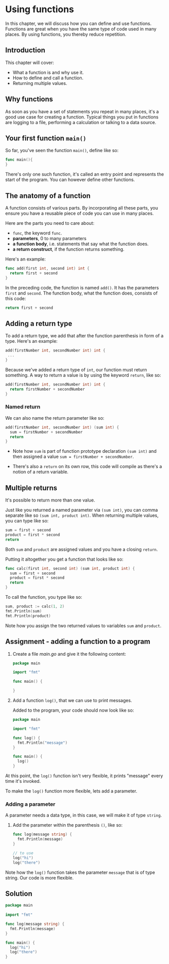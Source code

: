 # Using functions

In this chapter, we will discuss how you can define and use functions. Functions are great when you have the same type of code used in many places. By using functions, you thereby reduce repetition.

## Introduction

This chapter will cover:

- What a function is and why use it.
- How to define and call a function.
- Returning multiple values.

## Why functions

As soon as you have a set of statements you repeat in many places, it's a good use case for creating a function. Typical things you put in functions are logging to a file, performing a calculation or talking to a data source.

## Your first function `main()`

So far, you've seen the function `main()`, define like so:

```go
func main(){
}
```

There's only one such function, it's called an entry point and represents the start of the program. You can however define other functions.

## The anatomy of a function

A function consists of various parts. By incorporating all these parts, you ensure you have a reusable piece of code you can use in many places.

Here are the parts you need to care about:

- `func`, the keyword `func`.
- **parameters**, 0 to many parameters
- **a function body**, i.e. statements that say what the function does.
- **a return construct**, if the function returns something.

Here's an example:

```go
func add(first int, second int) int {
  return first + second
}
```

In the preceding code, the function is named `add()`. It has the parameters `first` and `second`. The function body, what the function does, consists of this code:

```go
return first + second
```

## Adding a return type

To add a return type, we add that after the function parenthesis in form of a type. Here's an example:

```go
add(firstNumber int, secondNumber int) int {
 ...
}
```

Because we've added a return type of `int`, our function must return something. A way to return a value is by using the keyword `return`, like so:

```go
add(firstNumber int, secondNumber int) int {
  return firstNumber + secondNumber 
}
```

### Named return

We can also name the return parameter like so:

```go
add(firstNumber int, secondNumber int) (sum int) {
  sum = firstNumber + secondNumber 
  return
}
```

- Note how `sum` is part of function prototype declaration `(sum int)` and then assigned a value `sum = firstNumber + secondNumber`.

- There's also a `return` on its own row, this code will compile as there's a notion of a return variable.

## Multiple returns

It's possible to return more than one value.

Just like you returned a named parameter via `(sum int)`, you can comma separate like so `(sum int, product int)`. When returning multiple values, you can type like so:

```go
sum = first + second
product = first * second
return
```

Both `sum` and `product` are assigned values and you have a closing `return`.

Putting it altogether you get a function that looks like so:

```go
func calc(first int, second int) (sum int, product int) {
  sum = first + second
  product = first * second
  return
}
```

To call the function, you type like so:

```go
sum, product := calc(1, 2)
fmt.Println(sum)
fmt.Println(product)
```

Note how you assign the two returned values to variables `sum` and `product`.

## Assignment - adding a function to a program

1. Create a file *main.go* and give it the following content:

    ```go
    package main
    
    import "fmt"
    
    func main() {
    
    }
    ```

1. Add a function `log()`, that we can use to print messages.

   Added to the program, your code should now look like so:

    ```go
    package main
    
    import "fmt"
    
    func log() {
      fmt.Println("message")
    }
    
    func main() {
      log()
    }
    ```

At this point, the `log()` function isn't very flexible, it prints "message" every time it's invoked.

To make the `log()` function more flexible, lets add a parameter.

### Adding a parameter

A parameter needs a data type, in this case, we will make it of type `string`.

1. Add the parameter within the parenthesis `()`, like so:

    ```go
    func log(message string) {
      fmt.Println(message)
    }
    
    // to use
    log("hi")
    log("there")
    ```

Note how the `log()` function takes the parameter `message` that is of type string. Our code is more flexible.

## Solution

```go
package main
    
import "fmt"

func log(message string) {
  fmt.Println(message)
}

func main() {
  log("hi")
  log("there")
}
```
